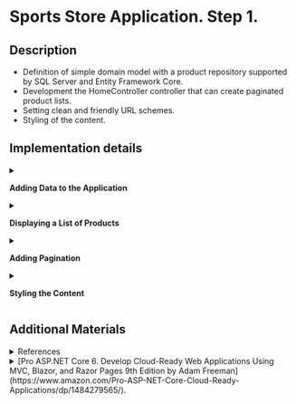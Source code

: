 #  Sports Store Application. Step 1.

## Description 

- Definition of simple domain model with a product repository supported by SQL Server and Entity Framework Core. 
- Development the HomeController controller that can create paginated product lists. 
- Setting clean and friendly URL schemes. 
- Styling of the content.

## Implementation details

<details>
<summary>

**Adding Data to the Application**

</summary>

- Go to the cloned repository of the previous step `Sport Store Application. Part 0`. 

- Switch to the `sports-store-application-1` branch and do a fast-forward merge according to changes from the `main` branch.

```
$ git checkout sports-store-application-1

$ git merge main --ff

```
- Continue your work in Visual Studio or other IDE.

- Builed project, run application and request http://localhost:5000/. All functionalities implemented in the previous step should work.

![](Images/1.1.png)

- Add the `Product` class in the `Product.cs` file to the `SportsStore/Models` folder. Import the required dependencies. 
```
using System.ComponentModel.DataAnnotations.Schema;

namespace SportsStore.Models
{
  ➥public class Product
    {
        public long ProductId { get; set; }

        public string Name { get; set; } = string.Empty;

        public string Description { get; set; } = string.Empty;

        [Column(TypeName = "decimal(8, 2)")]

        public decimal Price { get; set; }

        public string Category { get; set; } = string.Empty;
    }
}

```

- Add the Entity Framework Core Packages to the `SportsStore` Project. 

```
$ dotnet add package Microsoft.EntityFrameworkCore.Design --version 6.0.0
$ dotnet add package Microsoft.EntityFrameworkCore.SqlServer --version 6.0.0

$ dotnet tool uninstall --global dotnet-ef
$ dotnet tool install --global dotnet-ef --version 6.0.0
```

- To define the connection string, add the configuration setting to the `appsettings.json` file to the `SportsStore` folder:

```
{
    "Logging": {
        "LogLevel": {
        "Default": "Information",
        "Microsoft": "Warning",
        "Microsoft.Hosting.Lifetime": "Information"
        }
    },
    "AllowedHosts": "*",
  ➥"ConnectionStrings": {
    "SportsStoreConnection": "Server=(localdb)\\MSSQLLocalDB;Database=SportsStore;MultipleActiveResultSets=true"
    }
}

```
- Add the `StoreDbContext` context class to the `StoreDbContext.cs` file to the `SportsStore/Models` folder.

```
  using Microsoft.EntityFrameworkCore;
  
➥public class StoreDbContext: DbContext 
  {
      public StoreDbContext(DbContextOptions<StoreDbContext> options)
          : base(options) { }
  
      public DbSet<Product> Products => Set<Product>();
  }
```
- To configure Entity Framework Core, add the following code to the `Program` file: 

```
➥using Microsoft.EntityFrameworkCore;
➥using SportsStore.Models;
  
  var builder = WebApplication.CreateBuilder(args);
  
  builder.Services.AddControllersWithViews();
  
➥builder.Services.AddDbContext<StoreDbContext>(opts => {
      opts.UseSqlServer(builder.Configuration["ConnectionStrings:SportsStoreConnection"]);
  });
  
  var app = builder.Build();
  
  app.UseStaticFiles();
  
  app.MapDefaultControllerRoute();
  
  app.Run();
```

- Create the `IStoreRepository.cs` interface file in the `SportsStore/Models/Repository` folder.

```
namespace SportsStore.Models.Repository
{
  ➥public interface IStoreRepository
    {
        IQueryable<Product> Products { get; }
    }
}

```

- Create the `EFStoreRepository.cs` class file in the `SportsStore/Models/Repository` folder.

```
namespace SportsStore.Models.Repository
{
  ➥public class EFStoreRepository : IStoreRepository
    {
        private StoreDbContext context;

        public EFStoreRepository(StoreDbContext ctx)
        {
            this.context = ctx;
        }

        public IQueryable<Product> Products => this.context.Products;
    }
}

```

- Add `RepositoryService` to the `Program.cs` file shown below: 

```
  using Microsoft.EntityFrameworkCore;
  using SportsStore.Models;
  ...
  
  builder.Services.AddDbContext<StoreDbContext>(opts => {
      opts.UseSqlServer(
          builder.Configuration["ConnectionStrings:SportsStoreConnection"]);
  });
  
➥builder.Services.AddScoped<IStoreRepository, EFStoreRepository>(); 
  
  ...
  
  app.Run();
```

- Add a database migration.

```
$ dotnet ef migrations add Initial

```

- To populate the database and provide some sample data, add a `SeedData.cs` class file to the `Models` folder.

```
using Microsoft.EntityFrameworkCore;

namespace SportsStore.Models
{
  ➥public static class SeedData
    {
        public static void EnsurePopulated(IApplicationBuilder app)
        {
            StoreDbContext context = app.ApplicationServices
                        .CreateScope().ServiceProvider.GetRequiredService<StoreDbContext>();

            if (context.Database.GetPendingMigrations().Any())
            {
                context.Database.Migrate();
            }

            if (!context.Products.Any())
            {
                context.Products.AddRange(
                    new Product
                    {
                        Name = "Kayak",
                        Description = "A boat for one person",
                        Category = "Watersports",
                        Price = 275,
                    },
                    new Product
                    {
                        Name = "Lifejacket",
                        Description = "Protective and fashionable",
                        Category = "Watersports",
                        Price = 48.95m,
                    },
                    new Product
                    {
                        Name = "Soccer Ball",
                        Description = "FIFA-approved size and weight",
                        Category = "Soccer",
                        Price = 19.50m,
                    },
                    new Product
                    {
                        Name = "Corner Flags",
                        Description = "Give your playing field a professional touch",
                        Category = "Soccer",
                        Price = 34.95m,
                    },
                    new Product
                    {
                        Name = "Stadium",
                        Description = "Flat-packed 35,000-seat stadium",
                        Category = "Soccer",
                        Price = 79500,
                    },
                    new Product
                    {
                        Name = "Thinking Cap",
                        Description = "Improve brain efficiency by 75%",
                        Category = "Chess",
                        Price = 16,
                    },
                    new Product
                    {
                        Name = "Unsteady Chair",
                        Description = "Secretly give your opponent a disadvantage",
                        Category = "Chess",
                        Price = 29.95m,
                    },
                    new Product
                    {
                        Name = "Human Chess Board",
                        Description = "A fun game for the family",
                        Category = "Chess",
                        Price = 75,
                    },
                    new Product
                    {
                        Name = "Bling-Bling King",
                        Description = "Gold-plated, diamond-studded King",
                        Category = "Chess",
                        Price = 1200,
                    }
                );

                context.SaveChanges();
            }
        }
    }
}

```

- To seed the database when the application starts, add a call to the `EnsurePopulated` method from the `Progrem.cs` file.

``` 
  using Microsoft.EntityFrameworkCore; 
  using SportsStore.Models;
  
  var builder = WebApplication.CreateBuilder(args);
  
  builder.Services.AddControllersWithViews();
  
  builder.Services.AddDbContext<StoreDbContext>(opts =>
  {
      opts.UseSqlServer(builder.Configuration["ConnectionStrings:SportsStoreConnection"]);
  });
  builder.Services.AddScoped<IStoreRepository, EFStoreRepository>();
  
  var app = builder.Build();
  
  app.UseStaticFiles();
  
  app.MapDefaultControllerRoute();

➥SeedData.EnsurePopulated(app);
  
  app.Run();

```

*_If you need to reset the database, then run this command in the `SportsStore` folder:_

```
$ dotnet ef database drop --force --context StoreDbContext

```
- Build project, add and view changes and than commit.

```
$ dotnet build
$ git status
$ git add *.cs *.json *.csproj
$ git diff --staged
$ git commit -m "Add data to application."

```
</details> 

<details>
<summary>

**Displaying a List of Products**

</summary>   

- Change the `HomeController` controller class according to following code:

```
using Microsoft.AspNetCore.Mvc;
using SportsStore.Models.Repository;

namespace SportsStore.Controllers
{
    public class HomeController : Controller
    {
      ➥private readonly IStoreRepository repository;

      ➥public HomeController(IStoreRepository repository)
        {
            this.repository = repository;
        }

      ➥public IActionResult Index() => View(repository.Products);
    }
}
```
- Update `_ViewImports.cshtml` Razor View file in the `SportsStore/Views` folder.

```
➥@using SportsStore.Models
  @addTagHelper *, Microsoft.AspNetCore.Mvc.TagHelpers
```
- Update `Index.cshtml` Razor View file in the `SportsStore/Views/Home` folder.

```
@model IQueryable<Product>

@foreach (var p in Model ?? Enumerable.Empty<Product>()) 
{
    <div>
        <h3>@p.Name</h3>
        @p.Description
        <h4>@p.Price.ToString("c")</h4>
    </div>
}
```
- Build the solution. Restart ASP.NET Core and request http://localhost:5000.

![](Images/1.2.png)

- Add and view changes and than commit.

```
$ git status
$ git add *.cs *.cshtml
$ git diff --staged
$ git commit -m "Add displaying a list of products."
```

</details> 

<details>
<summary>

**Adding Pagination**

</summary>  

- To add pagination, change the `Controller` class by adding following code.
```
using System.Diagnostics;
using Microsoft.AspNetCore.Mvc;
using SportsStore.Models.Repository;
using SportsStore.Models.ViewModels;

namespace SportsStore.Controllers
{
    public class HomeController : Controller
    {
        private readonly IStoreRepository repository;

        public HomeController(IStoreRepository repository)
        {
            this.repository = repository;
        }

      public int PageSize = 4;

      ➥public ViewResult Index(int productPage = 1)
            => this.View(this.repository.Products
              .OrderBy(p => p.ProductId)
              .Skip((productPage - 1) * PageSize)
              .Take(PageSize));

    }
}

```

- Restart application and request http://localhost:5000. To view another page, append query string parameters to the end of the URL like this http://localhost:5000/?productPage=2

![](Images/1.3.png)

- Add the `PagingInfo.cs` class file to the `SportsStore/Models/ViewModels` folder.

```
namespace SportsStore.Models.VewModels
{
  ➥public class PagingInfo
    {
        public int TotalItems { get; set; }

        public int ItemsPerPage { get; set; }

        public int CurrentPage { get; set; }

        public int TotalPages => (int)Math.Ceiling((decimal)TotalItems / ItemsPerPage);
    }
}
```

- Create the `Infrastructure` folder in the project.

- Create the `PageLinkTagHelper` tag helper class in the `PageLinkTagHelper.cs` file in the `SportsStore/Infrastructure` folder.

```
using Microsoft.AspNetCore.Mvc;
using Microsoft.AspNetCore.Mvc.Rendering;
using Microsoft.AspNetCore.Mvc.Routing;
using Microsoft.AspNetCore.Mvc.ViewFeatures;
using Microsoft.AspNetCore.Razor.TagHelpers;
using SportsStore.Models.ViewModels;

namespace SportsStore.Infrastructure
{
    [HtmlTargetElement("div", Attributes = "page-model")]
  ➥public class PageLinkTagHelper : TagHelper
    {
        private IUrlHelperFactory urlHelperFactory;

        public PageLinkTagHelper(IUrlHelperFactory helperFactory)
        {
            urlHelperFactory = helperFactory;
        }

        [ViewContext]
        [HtmlAttributeNotBound]
        public ViewContext? ViewContext { get; set; }
        
        public PagingInfo? PageModel { get; set; }
        
        public string? PageAction { get; set; }

        public override void Process(TagHelperContext context, TagHelperOutput output)
        {
            if (ViewContext != null && PageModel != null)
            {
                IUrlHelper urlHelper = urlHelperFactory.GetUrlHelper(ViewContext);
                TagBuilder result = new TagBuilder("div");
                for (int i = 1; i <= PageModel.TotalPages; i++)
                {
                    TagBuilder tag = new TagBuilder("a");
                    tag.Attributes["href"] = urlHelper.Action(PageAction,
                        new { productPage = i });
                    tag.InnerHtml.Append(i.ToString());
                    result.InnerHtml.AppendHtml(tag);
                }

                output.Content.AppendHtml(result.InnerHtml);
            }
        }
    }
}

```
-  Register the `PageLinkTagHelper` tag helper in the `ViewImports.cshtml` Razor View file in the `SportsStore/Views` folder.

```
  @using SportsStore.Models
➥@using SportsStore.Models.ViewModels
  @addTagHelper *, Microsoft.AspNetCore.Mvc.TagHelpers
➥@addTagHelper *, SportsStore
```

- Add a `ProductsListViewModel.cs` class file to the `Models/ViewModels` folder.

```
namespace SportsStore.Models.ViewModels
{
  ➥public class ProductsListViewModel
    {
        public IEnumerable<Product> Products { get; set; } = Enumerable.Empty<Product>();

        public PagingInfo PagingInfo { get; set; } = new();
    }
}
```

- Update the `Index` action method in the `HomeController` class.

```
using System.Diagnostics;
using Microsoft.AspNetCore.Mvc;
using SportsStore.Models.Repository;
using SportsStore.Models.ViewModels;

namespace SportsStore.Controllers
{
    public class HomeController : Controller
    {
        private readonly IStoreRepository repository;

        public HomeController(IStoreRepository repository)
        {
            this.repository = repository;
        }

        public int PageSize = 4;

      ➥public ViewResult Index(int productPage = 1)
        {
            return View(new ProductsListViewModel
            {
                Products = repository.Products
                               .OrderBy(p => p.ProductId)
                               .Skip((productPage - 1) * PageSize)
                               .Take(PageSize),
                PagingInfo = new PagingInfo
                {
                    CurrentPage = productPage,
                    ItemsPerPage = PageSize,
                    TotalItems = repository.Products.Count(),
                },
            });
        }

    }
}

```
-  Update the `Index.cshtml` Razor View file as show below
```
@model ProductsListViewModel

@foreach (var p in Model?.Products ?? Enumerable.Empty<Product>())  
{
    <div>
        <h3>@p.Name</h3>
        @p.Description
        <h4>@p.Price.ToString("c")</h4>
    </div>
}
```

and than add to it an HTML element that the tag helper will process to create the page links.

```
  @model ProductsListViewModel
  
  @foreach (var p in Model?.Products ?? Enumerable.Empty<Product>())  
  {
      <div>
          <h3>@p.Name</h3>
          @p.Description
          <h4>@p.Price.ToString("c")</h4>
      </div>
  }

➥<div page-model="@Model?.PagingInfo" page-action="Index"></div>

```
- Build project, restart application and request http://localhost:5000.

![](Images/1.4.png)

![](Images/1.5.png)

![](Images/1.6.png)

- To improve the URL (while used http://localhost/?productPage=2), add a new route to the `Program.cs` file, that follows the pattern of composable URLs that make sense to a user: http://localhost/Products/Page2.

```
  using Microsoft.EntityFrameworkCore; 
  using SportsStore.Models;
  
  var builder = WebApplication.CreateBuilder(args);
  
  builder.Services.AddControllersWithViews();
  
  bbuilder.Services.AddDbContext<StoreDbContext>(opts =>
  {
      opts.UseSqlServer(builder.Configuration["ConnectionStrings:SportsStoreConnection"]);
  });
  builder.Services.AddScoped<IStoreRepository, EFStoreRepository>();
  
  var app = builder.Build();
  
  app.UseStaticFiles();

➥app.MapControllerRoute(
    name: "pagination",
    pattern: "Products/Page{productPage:int}",
    defaults: new { Controller = "Home", action = "Index", productPage = 1 });     

  app.MapDefaultControllerRoute();

  SeedData.EnsurePopulated(app);
  
  app.Run();
```
- Add and view changes and than commit.

```
$ git status
$ git add *.cs *.cshtml *.proj
$ git diff --staged
$ git commit -m "Add pagination."
```

</details> 

<details>
<summary>

**Styling the Content**

</summary>  

- Configure the project to use the `Bootstrap` package to provide the CSS styles. Client-side packages are installed using `LibMan`. To install the `LibMan` Tool Package, use [Microsoft.Web.LibraryManager.Cli](https://www.nuget.org/packages/Microsoft.Web.LibraryManager.Cli/).

```
$ dotnet tool uninstall --global Microsoft.Web.LibraryManager.Cli
$ dotnet tool install --global Microsoft.Web.LibraryManager.Cli --version 2.1.113
```

- Run the following commands in the `SportsStore` folder.
```
$ libman init -p cdnjs
$ libman install bootstrap@5.2.0 -d wwwroot/lib/bootstrap
```

- Apply `Bootstrap CSS` to the `_Layout.cshtml` Layout Razor View file to the `SportsStore/Views/Shared` folder.
```
<!DOCTYPE html>
<html>
<head>
    <meta name="viewport" content="width=device-width" />
    <title>SportsStore</title>
    <link href="/lib/bootstrap/css/bootstrap.min.css" rel="stylesheet" />
</head>
<body>
    <div class="bg-primary text-white p-2">
        <span class="navbar-brand ml-2">SPORTS STORE</span>
    </div>
    <div class="row m-1 p-1">
        <div id="categories" class="col-3">
            Put something useful here later
        </div>
        <div class="col-9">
            @RenderBody()
        </div>
    </div>
</body>
</html>
```

- Style the content in the `Index.cshtml` Razor View file in the `SportsStore/Views/Home` folder.

```
@foreach (var p in Model?.Products ?? Enumerable.Empty<Product>())
{
    <div class="card card-outline-primary m-1 p-1">
        <div class="bg-faded p-1">
            <h4>
                @p.Name
                <span class="badge rounded-pill bg-primary text-white"
                  style="float:right">
                    <small>@p.Price.ToString("c")</small>
                </span>
            </h4>
        </div>
        <div class="card-text p-1">@p.Description</div>
    </div>
}

<div page-model="@Model?.PagingInfo" page-action="Index" page-classes-enabled="true"
     page-class="btn" page-class-normal="btn-outline-dark"
     page-class-selected="btn-primary" class="btn-group pull-right m-1">
</div>
```

- To style the buttons generated by the `PageLinkTagHelper` class, add new properties to the `PageLinkTagHelper` class in the `PageLinkTagHelper.cs` file in the `SportsStore/Infrastructure` folder.

```
public class PageLinkTagHelper : TagHelper
{
    ...
  ➥public bool PageClassesEnabled { get; set; } = false;

  ➥public string PageClass { get; set; } = string.Empty;

  ➥public string PageClassNormal { get; set; } = string.Empty;

  ➥public string PageClassSelected { get; set; } = string.Empty;

    ...

    public override void Process(TagHelperContext context, TagHelperOutput output)
    {
        ...
            for (int i = 1; i <= PageModel.TotalPages; i++)
            {
                . . .
              ➥if (PageClassesEnabled)
                {
                    tag.AddCssClass(PageClass);
                    tag.AddCssClass(i == PageModel.CurrentPage
                        ? PageClassSelected : PageClassNormal);
                }
            }
        ...
    }
}
```

- Build project, restart application and request http://localhost:5000.

- To simplify the `Index.cshtml` Razor View, create a Razor Partial View. Add a `_ProductSummary.cshtml` Razor Partial View file to the `Views/Shared` folder and add the markup to it.

```
@model Product

<div class="card card-outline-primary m-1 p-1">
    <div class="bg-faded p-1">
        <h4>
            @Model?.Name
            <span class="badge rounded-pill bg-primary text-white"
                  style="float:right">
                <small>@Model?.Price.ToString("c")</small>
            </span>
        </h4>
    </div>
    <div class="card-text p-1">@Model?.Description</div>
</div>
```
- Update the `Index.cshtml` file in the `Views/Home` folder. 

```
  @model ProductsListViewModel
  
  @foreach (var p in Model?.Products ?? Enumerable.Empty<Product>()) 
  {
    ➥<partial name="_ProductSummary" model="p" />
  }
  
  <div page-model="@Model?.PagingInfo" page-action="Index" page-classes-enabled="true"
      page-class="btn" page-class-normal="btn-outline-dark"
      page-class-selected="btn-primary" class="btn-group pull-right m-1">
  </div>
```
- Builed project, run the application and request http://localhost:5000.

![](Images/1.7.png)

![](Images/1.8.png)

- Add and view changes and than commit.

```
$ git status
$ git add *.cs *.cshtml *.proj * *.json
$ git diff --staged
$ git commit -m "Add styling the content."
```

- Push the local branch to the remote branch.

```
$ git push --set-upstream origin sports-store-application-1

```
- Switch to the `main` branch and do a fast-forward merge according to changes from the `sports-store-application-1` branch.

```
$ git checkout main

$ git merge sports-store-application-1 --ff
```
- Push the changes from the local `main` branch to the remote branch.

```
$ git push
```
- Go to the `Sports Store Application. Step 2.` (branch `sports-store-application-2`).

</details>

## Additional Materials

<details><summary>References
</summary> 

1. [Minimal APIs overview](https://docs.microsoft.com/en-us/aspnet/core/fundamentals/minimal-apis?view=aspnetcore-6.0)
1. [Get started with ASP.NET Core MVC](https://docs.microsoft.com/en-us/aspnet/core/tutorials/first-mvc-app/start-mvc?view=aspnetcore-6.0&tabs=visual-studio)
1. [Controllers](https://jakeydocs.readthedocs.io/en/latest/mvc/controllers/index.html)
1. [Views](https://jakeydocs.readthedocs.io/en/latest/mvc/views/index.html)
1. [Models](https://jakeydocs.readthedocs.io/en/latest/mvc/models/index.html)
1. [ASP.NET Core MVC with EF Core - tutorial series](https://docs.microsoft.com/en-us/aspnet/core/data/ef-mvc/?view=aspnetcore-6.0)
1. [Persist and retrieve relational data with Entity Framework Core](https://docs.microsoft.com/en-us/learn/modules/persist-data-ef-core/?view=aspnetcore-6.0)

</details>

<details><summary>[Pro ASP.NET Core 6. Develop Cloud-Ready Web Applications Using MVC, Blazor, and Razor Pages 9th Edition by Adam Freeman](https://www.amazon.com/Pro-ASP-NET-Core-Cloud-Ready-Applications/dp/1484279565/).
</summary> 

1. Part Ⅰ. Chapeter 7. SportsStore: A Real Application.
1. Part Ⅲ. Chapeter 18. Creating the Example Project.
1. Part Ⅲ. Chapeter 21. Using Controllers with Views. Part 1.
1. Part Ⅲ. Chapeter 22. Using Controllers with Views. Part 2.
1. Part Ⅲ. Chapeter 23. Using Razor Pages.
1. Part Ⅲ. Chapeter 25. Using Tag Helpers.

</details>
